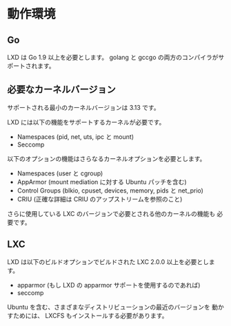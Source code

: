 # 動作環境 <!-- Requirements -->
## Go

<!--
LXD requires Go 1.9 or higher.
Both the golang and gccgo compilers are supported.
-->
LXD は Go 1.9 以上を必要とします。
golang と gccgo の両方のコンパイラがサポートされます。

## 必要なカーネルバージョン <!-- Kernel requirements -->
<!--
The minimum supported kernel version is 3.13.
-->
サポートされる最小のカーネルバージョンは 3.13 です。

<!--
LXD requires a kernel with support for:
-->
LXD には以下の機能をサポートするカーネルが必要です。

<!--
 * Namespaces (pid, net, uts, ipc and mount)
 * Seccomp
-->
 * Namespaces (pid, net, uts, ipc と mount)
 * Seccomp

<!--
The following optional features also require extra kernel options:
-->
以下のオプションの機能はさらなるカーネルオプションを必要とします。

<!--
 * Namespaces (user and cgroup)
 * AppArmor (including Ubuntu patch for mount mediation)
 * Control Groups (blkio, cpuset, devices, memory, pids and net\_prio)
 * CRIU (exact details to be found with CRIU upstream)
-->
 * Namespaces (user と cgroup)
 * AppArmor (mount mediation に対する Ubuntu パッチを含む)
 * Control Groups (blkio, cpuset, devices, memory, pids と net\_prio)
 * CRIU (正確な詳細は CRIU のアップストリームを参照のこと)

<!--
As well as any other kernel feature required by the LXC version in use.
-->
さらに使用している LXC のバージョンで必要とされる他のカーネルの機能も
必要です。

## LXC
<!--
LXD requires LXC 2.0.0 or higher with the following build options:
-->
LXD は以下のビルドオプションでビルドされた LXC 2.0.0 以上を必要とします。

<!--
 * apparmor (if using LXD's apparmor support)
 * seccomp
-->
 * apparmor (もし LXD の apparmor サポートを使用するのであれば)
 * seccomp

<!--
To run recent version of various distributions, including Ubuntu, LXCFS
should also be installed.
-->
Ubuntu を含む、さまざまなディストリビューションの最近のバージョンを
動かすためには、 LXCFS もインストールする必要があります。
